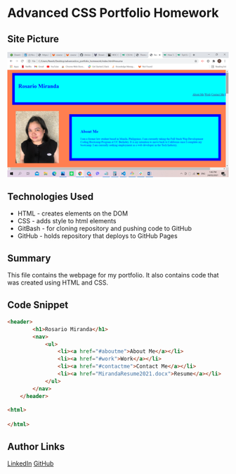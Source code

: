 # Advanced CSS Portfolio Homework

## Site Picture
![Site](WebsitePhoto.png)

## Technologies Used
- HTML - creates elements on the DOM
- CSS - adds style to html elements
- GitBash - for cloning repository and pushing code to GitHub
- GitHub - holds repository that deploys to GitHub Pages

## Summary
This file contains the webpage for my portfolio. It also contains code that was created using HTML and CSS. 

## Code Snippet
```html
<header>
        <h1>Rosario Miranda</h1>
        <nav>
            <ul>
                <li><a href="#aboutme">About Me</a></li>
                <li><a href="#work">Work</a></li>
                <li><a href="#contactme">Contact Me</a></li>
                <li><a href="MirandaResume2021.docx">Resume</a></li>
            </ul>
        </nav>
    </header>
```

```html
<html>

</html>
```

## Author Links 
[LinkedIn](https://www.linkedin.com/in/rosario-miranda-b81170132/)
[GitHub](https://github.com/rtmiranda18)

